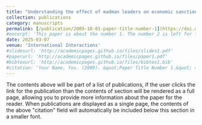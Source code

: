 ```yaml
---
title: "Understanding the effect of madman leaders on economic sanctions"
collection: publications
category: manuscripts
permalink: [/publication/2009-10-01-paper-title-number-1](https://doi.org/10.1080/03050629.2025.2473355)
#excerpt: 'This paper is about the number 1. The number 2 is left for future work.'
date: 2025-03-07
venue: 'International Interactions'
#slidesurl: 'http://academicpages.github.io/files/slides1.pdf'
#paperurl: 'http://academicpages.github.io/files/paper1.pdf'
#bibtexurl: 'http://academicpages.github.io/files/bibtex1.bib'
#citation: 'Your Name, You. (2009). &quot;Paper Title Number 1.&quot; <i>Journal 1</i>. 1(1).'
---
```

The contents above will be part of a list of publications, if the user clicks the link for the publication than the contents of section will be rendered as a full page, allowing you to provide more information about the paper for the reader. When publications are displayed as a single page, the contents of the above "citation" field will automatically be included below this section in a smaller font.
